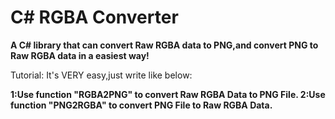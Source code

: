 # C# RGBA Converter
**A C# library that can convert Raw RGBA data to PNG,and convert PNG to Raw RGBA data in a easiest way!**

Tutorial:
It's VERY easy,just write like below:

**1:Use function "RGBA2PNG" to convert Raw RGBA Data to PNG File.
2:Use function "PNG2RGBA" to convert PNG File to Raw RGBA Data.**
